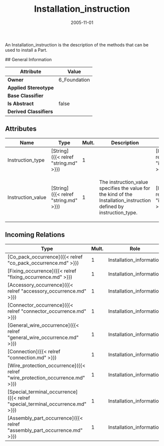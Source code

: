 ﻿---
title: Installation_instruction
toc: false
type: specs
date: "2005-11-01"
draft: false
specification: KBL
version: 2.3.sr1
documentType: "Recommendation"
elementType: Class
classes:
  - Installation_instruction
menu_name: kbl-2.3.sr1
---
<p>An Installation_instruction is the description of the methods that can be used to install a Part.</p>
## General Information

| Attribute               | Value |
|-------------------------|-------|
| **Owner**               | 6_Foundation |
| **Applied Stereotype**  |   |
| **Base Classifier**     |   |
| **Is Abstract**         | false |
| **Derived Classifiers** |   |

## Attributes
|  Name  |  Type  |  Mult.  |  Description  |  Owning Classifier  |
|--------|--------|---------|---------------|--------------|
|Instruction_type | [String]({{< relref "string.md" >}}) | 1 |  | [Installation_instruction]({{< relref "installation_instruction.md" >}}) |
|Instruction_value | [String]({{< relref "string.md" >}}) | 1 | <p>The instruction_value specifies the value for the kind of the Installation_instruction defined by instruction_type.</p> | [Installation_instruction]({{< relref "installation_instruction.md" >}}) |

##  Incoming Relations
|    Type  |   Mult.  |   Role    |   Mult.   |   Description  |
|----------|----------|-----------|-----------|----------------|
| [Co_pack_occurrence]({{< relref "co_pack_occurrence.md" >}}) | 1 | Installation_information | 0..* |  |
| [Fixing_occurrence]({{< relref "fixing_occurrence.md" >}}) | 1 | Installation_information | 0..* |  |
| [Accessory_occurrence]({{< relref "accessory_occurrence.md" >}}) | 1 | Installation_information | 0..* |  |
| [Connector_occurrence]({{< relref "connector_occurrence.md" >}}) | 1 | Installation_information | 0..* |  |
| [General_wire_occurrence]({{< relref "general_wire_occurrence.md" >}}) | 1 | Installation_information | 0..* |  |
| [Connection]({{< relref "connection.md" >}}) | 1 | Installation_information | 0..* |  |
| [Wire_protection_occurrence]({{< relref "wire_protection_occurrence.md" >}}) | 1 | Installation_information | 0..* |  |
| [Special_terminal_occurrence]({{< relref "special_terminal_occurrence.md" >}}) | 1 | Installation_information | 0..* |  |
| [Assembly_part_occurrence]({{< relref "assembly_part_occurrence.md" >}}) | 1 | Installation_information | 0..* |  |

